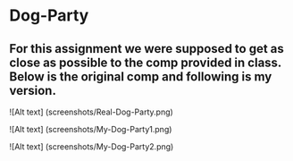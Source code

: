 # Dog-Party

## For this assignment we were supposed to get as close as possible to the comp provided in class. Below is the original comp and following is my version.

![Alt text] (screenshots/Real-Dog-Party.png)

![Alt text] (screenshots/My-Dog-Party1.png)

![Alt text] (screenshots/My-Dog-Party2.png)
